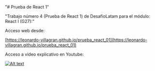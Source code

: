 "# Prueba de React 1" 

"Trabajo número 4 (Prueba de React 1) de DesafioLatam para el módulo: React I (G27):"

Acceso web desde:

[https://leonardo-villagran.github.io/prueba_react_01](https://leonardo-villagran.github.io/prueba_react_01)

Acceso a video explicativo en Youtube: 

[![Alt text](https://img.youtube.com/vi/5uTPKJ3HEEk/0.jpg)](https://youtu.be/5uTPKJ3HEEk)